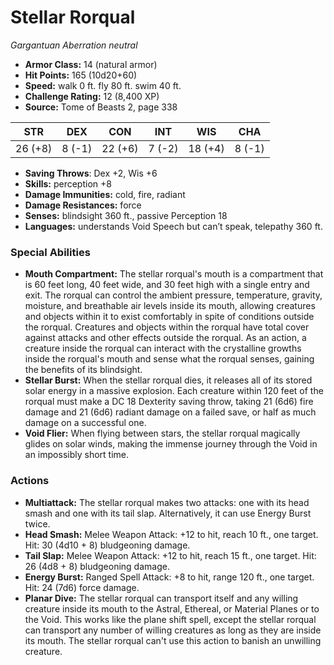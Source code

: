 # Stellar Rorqual

*Gargantuan* *Aberration* *neutral*

- **Armor Class:** 14 (natural armor)
- **Hit Points:** 165 (10d20+60)
- **Speed:** walk 0 ft. fly 80 ft. swim 40 ft.
- **Challenge Rating:** 12 (8,400 XP)
- **Source:** Tome of Beasts 2, page 338

| STR | DEX | CON | INT | WIS | CHA |
| --- | --- | --- | --- | --- | --- |
| 26 (+8) | 8 (-1) | 22 (+6) | 7 (-2) | 18 (+4) | 8 (-1) |

- **Saving Throws**: Dex +2, Wis +6
- **Skills:** perception +8
- **Damage Immunities:** cold, fire, radiant
- **Damage Resistances:** force
- **Senses:** blindsight 360 ft., passive Perception 18
- **Languages:** understands Void Speech but can’t speak, telepathy 360 ft.

### Special Abilities

- **Mouth Compartment:** The stellar rorqual's mouth is a compartment that is 60 feet long, 40 feet wide, and 30 feet high with a single entry and exit. The rorqual can control the ambient pressure, temperature, gravity, moisture, and breathable air levels inside its mouth, allowing creatures and objects within it to exist comfortably in spite of conditions outside the rorqual. Creatures and objects within the rorqual have total cover against attacks and other effects outside the rorqual. As an action, a creature inside the rorqual can interact with the crystalline growths inside the rorqual's mouth and sense what the rorqual senses, gaining the benefits of its blindsight.
- **Stellar Burst:** When the stellar rorqual dies, it releases all of its stored solar energy in a massive explosion. Each creature within 120 feet of the rorqual must make a DC 18 Dexterity saving throw, taking 21 (6d6) fire damage and 21 (6d6) radiant damage on a failed save, or half as much damage on a successful one.
- **Void Flier:** When flying between stars, the stellar rorqual magically glides on solar winds, making the immense journey through the Void in an impossibly short time.

### Actions

- **Multiattack:** The stellar rorqual makes two attacks: one with its head smash and one with its tail slap. Alternatively, it can use Energy Burst twice.
- **Head Smash:** Melee Weapon Attack: +12 to hit, reach 10 ft., one target. Hit: 30 (4d10 + 8) bludgeoning damage.
- **Tail Slap:** Melee Weapon Attack: +12 to hit, reach 15 ft., one target. Hit: 26 (4d8 + 8) bludgeoning damage.
- **Energy Burst:** Ranged Spell Attack: +8 to hit, range 120 ft., one target. Hit: 24 (7d6) force damage.
- **Planar Dive:** The stellar rorqual can transport itself and any willing creature inside its mouth to the Astral, Ethereal, or Material Planes or to the Void. This works like the plane shift spell, except the stellar rorqual can transport any number of willing creatures as long as they are inside its mouth. The stellar rorqual can't use this action to banish an unwilling creature.


